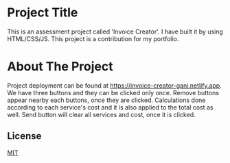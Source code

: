 # Project Title

This is an assessment project called 'Invoice Creator'. I have built it by using HTML/CSS/JS. This project is a contribution for my portfolio.

# About The Project

Project deployment can be found at https://invoice-creator-gani.netlify.app. We have three buttons and they can be clicked only once. Remove buttons appear nearby each buttons, once they are clicked. Calculations done according to each service's cost and it is also applied to the total cost as well. Send button will clear all services and cost, once it is clicked.

## License

[MIT](https://choosealicense.com/licenses/mit/)
